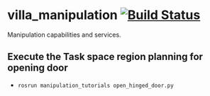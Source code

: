 # villa_manipulation [![Build Status](https://travis-ci.com/AustinVillaatHome/villa_manipulation.svg?token=1o9Avy4mGixFuRg9knBP&branch=master)](https://travis-ci.com/AustinVillaatHome/villa_manipulation)

Manipulation capabilities and services.

## Execute the Task space region planning for opening door 
- `rosrun manipulation_tutorials open_hinged_door.py`
